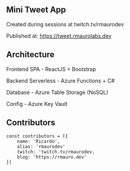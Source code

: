 ## Mini Tweet App

Created during sessions at twitch.tv/rmaurodev

Published at: https://tweet.rmaurolabs.dev

## Architecture

Frontend SPA - ReactJS + Bootstrap

Backend Serverless - Azure Functions + C#

Database - Azure Table Storage (NoSQL)

Config - Azure Key Vault

## Contributors

```
const contributors = [{
	name: 'Ricardo',
	alias: 'rmaurodev'
	twitch: 'twitch.tv/rmaurodev,
	blog: 'https://rmauro.dev'
}]
```